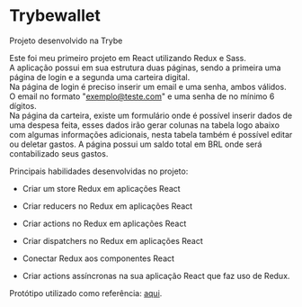# Trybewallet
Projeto desenvolvido na Trybe

Este foi meu primeiro projeto em React utilizando Redux e Sass.<br/>
A aplicação possui em sua estrutura duas páginas, sendo a primeira uma página de login e a segunda uma carteira digital.<br/>
Na página de login é preciso inserir um
email e uma senha, ambos válidos. O email no formato "exemplo@teste.com" e uma senha de no mínimo 6 dígitos. <br/>
Na página da carteira, existe um formulário onde é possível inserir dados de uma despesa feita, esses dados irão gerar colunas na tabela logo 
abaixo com algumas informações adicionais, nesta tabela também é possível editar ou deletar gastos. A página possui um saldo total em BRL onde será 
contabilizado seus gastos. <br />

Principais habilidades desenvolvidas no projeto:

- Criar um store Redux em aplicações React

- Criar reducers no Redux em aplicações React

- Criar actions no Redux em aplicações React

- Criar dispatchers no Redux em aplicações React

- Conectar Redux aos componentes React

- Criar actions assíncronas na sua aplicação React que faz uso de Redux.

Protótipo utilizado como referência: [aqui](https://www.figma.com/file/ibAEAbS7A6EBprCvXJNhbt/%5BProjeto%5D%5BFrontend%5D-TrybeWallet?node-id=0%3A1).
